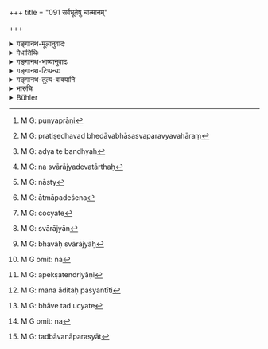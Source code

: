 +++
title = "091 सर्वभूतेषु चात्मानम्"

+++

<details><summary>गङ्गानथ-मूलानुवादः</summary>

He who perceives the Self in all beings, and all beings in the Self,—and sacrifices to the Self,—attains self-sovereignty.—(91)
</details>

<details><summary>मेधातिथिः</summary>

**भूत**शब्देन यत् किंचित् स्थावरजङ्गमं प्राण्यप्राणि[^२२९] तत् सर्वम् उच्यते । तत्र **चात्मानं** पश्येत्- "अहम् इवैतज् जगत्" इति । तथा च श्रुतिः- "अहं वृक्षस्य रेरिवा" इति (तु १.१०.१) । स्वपरव्यवहारं[^२३०] जह्यात् । "अयम् अहम् एतन् मम नेदं मम" इति संपद्यते बन्धः[^२३१] । त्यक्तात्मात्मीयाभिनिवेशस्योज्झितस्वपरभेदस्य केवलात्मैकत्वं भाति । एष एव **स्वाराज्य**पदार्थः[^२३२] ।


[^२३२]:
     M G: na svārājyadevatārthaḥ


[^२३१]:
     M G: adya te bandhyaḥ


[^२३०]:
     M G: pratiṣedhavad bhedāvabhāsasvaparavyavahāraṃ


[^२२९]:
     M G: puṇyaprāṇi

- **सर्वभूतानि चात्मनीति** । यद् एव विकारप्रपञ्चरूपं जगत् तद् एव तन् मयि स्थितम् अहम् एकः स्रष्टा कर्ता ध्याता द्येयश् चेति संपद्यते । **आत्मयाजी** । आत्मानम् एव सर्वदेवतामयत्वेन यो यजते, मन्यते- "नाग्निर्[^२३३] आदित्यो वा देवता, अहम् एव देवता" इत्य् एवं पश्यन्न् आत्मयाजी संपद्यते । न पुनर् आत्मोद्देशेन[^२३४] यागः कर्तव्यतया चोद्यते[^२३५] । 


[^२३५]:
     M G: cocyate


[^२३४]:
     M G: ātmāpadeśena


[^२३३]:
     M G: nāsty

- <u>केचिद्</u> आहुः । नाग्नेयादिष्व् अग्न्यादयो देवता आत्मत्वेनापि न वक्तव्याः । 

- **स्वाराज्यम्**[^२३६] । स्वे राज्ये भवः स्वाराज्यः[^२३७] । परमात्मवत् स्वतन्त्रः संपद्यते स्वप्रकाशश् च भवति । न[^२३८] चन्द्रादित्याद्यालोकम् अपेक्षते नेन्द्रियाणि[^२३९] चक्षुरादीनि नान्तःकरणं मन आदि । अतः **पश्यन्न्** इति[^२४०] च । भावयेद् इत्य् उच्यते[^२४१] । न[^२४२] दर्शनमात्रं सकलबाह्याभ्यन्तरव्यापारतिरस्करणे तद्भावनापराः स्मृताः[^२४३] ॥ १२.९१ ॥


[^२४३]:
     M G: tadbāvanāparasyāt


[^२४२]:
     M G omit: na


[^२४१]:
     M G: bhāve tad ucyate


[^२४०]:
     M G: mana āditaḥ paśyantīti


[^२३९]:
     M G: apekṣatendriyāṇi


[^२३८]:
     M G omit: na


[^२३७]:
     M G: bhavāḥ svārājyāḥ


[^२३६]:
     M G: svārājyān
</details>

<details><summary>गङ्गानथ-भाष्यानुवादः</summary>

This verse proceeds to point out in what manner the said result is to be
brought about.

The term ‘*bhūta*,’ ‘*being*,’ stands here for all things, movable and
immovable, animate and inanimate;—in these one should perceive the
‘self,’—cultivating the notion ‘I am this whole world’—as expressed in
the text ‘*aham vṛkṣasya, etc*.’ (Taittirīya Āraṇyaka, 7.10.1); and he
should give up all such notions of duality as ‘this is myself and that
is some one else.’ When the man comes to entertain such notions as—‘this
is myself, this is mine, that is not mine’—this is what constitutes his
‘bondage.’ When, on the other hand, he has given up all notions of ‘I’
and ‘mine,’ or ‘this is mine’ and ‘that is another’s,’ and so forth, he
comes to recognise the absolute unity of the Self.

This is what is meant by the term ‘*self-sovereignty*.’

‘*All beings in the Self*’—cultivating the notion—‘The entire phenomenal
world subsists in me,—I alone am the creator, the doer, the meditator
and the meditated upon.’

‘*Sacrifices to the Self*’—offers sacrifices to—thinks of—the Self as
representing all the gods; cultivating the notion—‘There are no such
deities as Agni or Āditya,—I am the sole deity’;—the man becomes one who
‘*sacrifices to the Self*’; and this does not mean that the man should
actually offer sacrificial materials to himself.

In this connection some people hold that it is not right to speak of
Agni and other deities of the Āgneya and other sacrifices as the ‘Self.’

‘*Svārājyam*,’ ‘*self-sovereingty*.’—The term is derived as ‘*Sve rājye
bhavam*’; and the meaning is that the man becomes as self-sufficient as
the supreme Self, and also self-luminous, not depending upon the Sun or
the Moon or other sources of light, or upon the eyes and the other
sense-organs, nor the Internal Organ of the Mind and the rest. This is
why the text uses the term ‘*paśyan*,’ ‘*perceiving*’ which implies not
merely *seeing*, but that one should contemplate upon the said idea,
giving up all functionings of the exernal and internal organs.—(91)
</details>

<details><summary>गङ्गानथ-टिप्पन्यः</summary>

‘*Ātmayājī*’.—‘Who realises the presence of all deities in himself’
(Medhātithi and Govindarāja);—‘he who performs the Jyotiṣṭoma and other
sacrifices in the manner of the Brahmārpana’ (Kullūka and Nandana and
Rāghavānanda).
</details>

<details><summary>गङ्गानथ-तुल्य-वाक्यानि</summary>

*Īśa-Upaniṣad* (6).

*Āpastamba* (1.23.1).—‘That Brāhmaṇa shines in heaven who is wise and
recognises all creatures in the Self, who pondering thereon, does not
become bewildered, and who recognises the Self in everything.’
</details>

<details><summary>भारुचिः</summary>

> **सर्वभूतेषु चात्मानं सर्वभूतानि चात्मनि ।**  
> **समं पश्यन्**

समत्वेन परमात्मानं पश्यन्, आत्मवत् सर्वभूतानि पश्यन्न् इत्य् अर्थः ।

> **आत्मयाजी**

निवृत्तकर्मावस्थः परमसंयमवान् । अनेन प्रसंख्यानेन । तस्य फलम् आह- एवं युक्तः ।

> **स्वाराज्यम् अधिगच्छति  ॥ १२.९१ ॥**

यथोक्तेन श्रुत्युक्तेनात्मयाजित्वेनापवर्गाय कल्पते । स्वतन्त्रः संसारे भवति न कर्मक्लेशवासगः । एतच् च प्रसंख्यानं रागद्वेषग्रहणार्थवियुक्तम् अपवर्गाय स्यात् । संयमस्तुत्यर्थो वायं श्लोकः । आत्मज्ञानम् तु पूर्वत्र संस्कृतम् एव । उभयार्थो वा संभवाद् उभयत्र ॥ १२.९१ ॥
</details>

<details><summary>Bühler</summary>

091	He who sacrifices to the Self (alone), equally recognising the Self in all created beings and all created beings in the Self, becomes (independent like) an autocrat and self-luminous.
</details>
